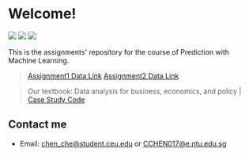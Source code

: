 # Welcome!
![](https://img.shields.io/badge/Process-100%25-green) 
![](https://img.shields.io/badge/Language-Python-9cf.svg) 
![](https://img.shields.io/badge/Email-chen__che@student.ceu.edu-lightgrey.svg?style=social&logo=github)

This is the assignments' repository for the course of Prediction with Machine Learning.
> [Assignment1 Data Link](https://osf.io/g8p9j/ "Assignment1 Data Link")
> [Assignment2 Data Link](http://insideairbnb.com/get-the-data.html "Assignment2 Data Link")

> Our textbook: Data analysis for business, economics, and policy | 
> [Case Study Code](https://osf.io/g8p9j/ "Case Study Code")

## Contact me
- Email: chen_che@student.ceu.edu or CCHEN017@e.ntu.edu.sg
